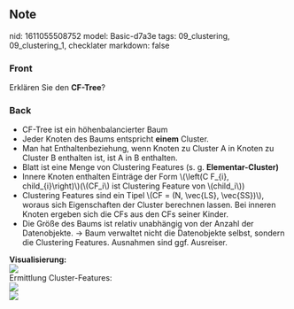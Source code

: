 ## Note
nid: 1611055508752
model: Basic-d7a3e
tags: 09_clustering, 09_clustering_1, checklater
markdown: false

### Front
Erklären Sie den <b>CF-Tree</b>?

### Back
<ul>
  <li>CF-Tree ist ein höhenbalancierter Baum
  <li>Jeder Knoten des Baums entspricht <b>einem</b> Cluster.
  <li>Man hat Enthaltenbeziehung, wenn Knoten zu Cluster A in
  Knoten zu Cluster B enthalten ist, ist A in B enthalten.
  <li>Blatt ist eine Menge von Clustering Features (s. g.
  <b>Elementar-Cluster)</b>
  <li>Innere Knoten enthalten Einträge der Form \(\left(C F_{i},
  child_{i}\right)\)(\(CF_i\) ist Clustering Feature von
  \(child_i\))
  <li>Clustering Features sind ein Tipel \(CF = (N, \vec{LS},
  \vec{SS})\), woraus sich Eigenschaften der Cluster berechnen
  lassen. Bei inneren Knoten ergeben sich die CFs aus den CFs
  seiner Kinder.
  <li>Die Größe des Baums ist relativ unabhängig von der Anzahl der
  Datenobjekte. → Baum verwaltet nicht die Datenobjekte selbst,
  sondern die Clustering Features. Ausnahmen sind ggf. Ausreiser.
</ul>
<div>
  <b>Visualisierung:</b>
</div>
<div><img src="1fHBbXb356JiVtxwEJagnIQ.jpeg"></div>
<div>
  Ermittlung Cluster-Features:
</div>
<div><img src=
paste-45ff212f3b41e490185184cb63857c22726cd7d1.jpg></div>
<div><img src=
paste-7a87dc1bb63573bc8e7598ad60e5c2bc5e7571a4.png></div>

